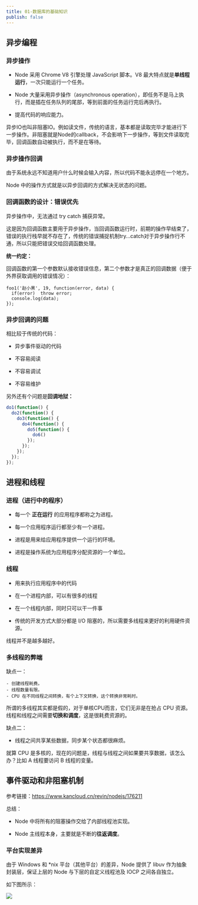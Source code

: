 ```yaml
---
title: 01-数据库的基础知识
publish: false
---
```


<ArticleTopAd></ArticleTopAd>




## 异步编程

### 异步操作

- Node 采用 Chrome V8 引擎处理 JavaScript 脚本。V8 最大特点就是**单线程运行**，一次只能运行一个任务。

- Node 大量采用异步操作（asynchronous operation），即任务不是马上执行，而是插在任务队列的尾部，等到前面的任务运行完后再执行。

- 提高代码的响应能力。


异步IO也叫非阻塞IO。例如读文件，传统的语言，基本都是读取完毕才能进行下一步操作。非阻塞就是Node的callback，不会影响下一步操作，等到文件读取完毕，回调函数自动被执行，而不是在等待。

### 异步操作回调

由于系统永远不知道用户什么时候会输入内容，所以代码不能永远停在一个地方。

Node 中的操作方式就是以异步回调的方式解决无状态的问题。


### 回调函数的设计：错误优先

异步操作中，无法通过 try catch 捕获异常。

这是因为回调函数主要用于异步操作，当回调函数运行时，前期的操作早结束了，错误的执行栈早就不存在了，传统的错误捕捉机制try…catch对于异步操作行不通，所以只能把错误交给回调函数处理。

**统一约定：**

回调函数的第一个参数默认接收错误信息，第二个参数才是真正的回调数据（便于外界获取调用的错误情况）：

```
foo1('赵小黑', 19, function(error, data) {
  if(error)  throw error;
  console.log(data);
});
```


### 异步回调的问题

相比较于传统的代码：

- 异步事件驱动的代码

- 不容易阅读

- 不容易调试

- 不容易维护

另外还有个问题是**回调地狱：**

```javascript
do1(function() {
  do2(function() {
    do3(function() {
      do4(function() {
        do5(function() {
          do6()
        });
      });
    });
  });
});

```


## 进程和线程

### 进程（进行中的程序）

- 每一个 **正在运行** 的应用程序都称之为进程。

- 每一个应用程序运行都至少有一个进程。

- 进程是用来给应用程序提供一个运行的环境。

- 进程是操作系统为应用程序分配资源的一个单位。


### 线程

- 用来执行应用程序中的代码

- 在一个进程内部，可以有很多的线程

- 在一个线程内部，同时只可以干一件事

- 传统的开发方式大部分都是 I/O 阻塞的，所以需要多线程来更好的利用硬件资源。

线程并不是越多越好。

### 多线程的弊端

缺点一：

	- 创建线程耗费。
	- 线程数量有限。
	- CPU 在不同线程之间转换，有个上下文转换，这个转换非常耗时。

所谓的多线程其实都是假的，对于单核CPU而言，它们无非是在抢占 CPU 资源。线程和线程之间需要**切换和调度**，这是很耗费资源的。

缺点二：

- 线程之间共享某些数据，同步某个状态都很麻烦。

就算 CPU 是多核的，现在的问题是，线程与线程之间如果要共享数据，该怎么办？比如 A 线程要访问 B 线程的变量。



## 事件驱动和非阻塞机制


参考链接：<https://www.kancloud.cn/revin/nodejs/176211>


总结：

- Node 中将所有的阻塞操作交给了内部线程池实现。

- Node 主线程本身，主要就是不断的**往返调度**。


### 平台实现差异


由于 Windows 和 *nix 平台（其他平台）的差异，Node 提供了 libuv 作为抽象封装层，保证上层的 Node 与下层的自定义线程池及 IOCP 之间各自独立。

如下图所示：

![](http://img.smyhvae.com/20180301_2252.png)




